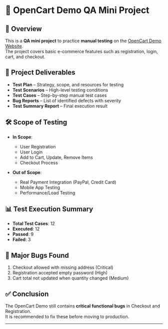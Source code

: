 # 🧪 OpenCart Demo QA Mini Project

## 📌 Overview
This is a **QA mini project** to practice **manual testing** on the [OpenCart Demo Website](https://demo.opencart.com/).  
The project covers basic e-commerce features such as registration, login, cart, and checkout.

## 📂 Project Deliverables
- **Test Plan** – Strategy, scope, and resources for testing  
- **Test Scenarios** – High-level testing conditions  
- **Test Cases** – Step-by-step manual test cases  
- **Bug Reports** – List of identified defects with severity  
- **Test Summary Report** – Final execution result  

## 🛠️ Scope of Testing
- **In Scope**:
  - User Registration  
  - User Login  
  - Add to Cart, Update, Remove Items  
  - Checkout Process  

- **Out of Scope**:
  - Real Payment Integration (PayPal, Credit Card)  
  - Mobile App Testing  
  - Performance/Load Testing  

## 📊 Test Execution Summary
- **Total Test Cases**: 12  
- **Executed**: 12  
- **Passed**: 9  
- **Failed**: 3  

## 🐞 Major Bugs Found
1. Checkout allowed with missing address (Critical)  
2. Registration accepted empty password (High)  
3. Cart total not updated when quantity changed (Medium)  

## ✅ Conclusion
The OpenCart Demo still contains **critical functional bugs** in Checkout and Registration.  
It is recommended to fix these before moving to production.

---
